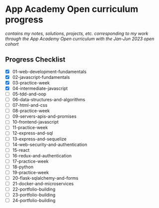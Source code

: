 # App Academy Open curriculum progress
*contains my notes, solutions, projects, etc. corresponding to my work through the App Academy Open curriculum with the Jan-Jun 2023 open cohort*

## Progress Checklist
- [X] 01-web-development-fundamentals
- [X] 02-javascript-fundamentals
- [X] 03-practice-week
- [X] 04-intermediate-javascript
- [ ] 05-tdd-and-oop
- [ ] 06-data-structures-and-algorithms
- [ ] 07-html-and-css
- [ ] 08-practice-week
- [ ] 09-servers-apis-and-promises
- [ ] 10-frontend-javascript
- [ ] 11-practice-week
- [ ] 12-express-and-sql
- [ ] 13-express-and-sequelize
- [ ] 14-web-security-and-authentication
- [ ] 15-react
- [ ] 16-redux-and-authentication
- [ ] 17-practice-week
- [ ] 18-python
- [ ] 19-practice-week
- [ ] 20-flask-sqlalchemy-and-forms
- [ ] 21-docker-and-microservices
- [ ] 22-portfolio-building
- [ ] 23-portfolio-building
- [ ] 24-portfolio-building
